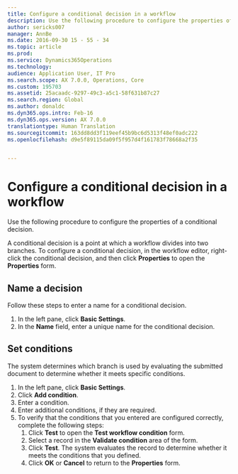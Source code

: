 ```yaml
---
title: Configure a conditional decision in a workflow
description: Use the following procedure to configure the properties of a conditional decision.
author: sericks007
manager: AnnBe
ms.date: 2016-09-30 15 - 55 - 34
ms.topic: article
ms.prod: 
ms.service: Dynamics365Operations
ms.technology: 
audience: Application User, IT Pro
ms.search.scope: AX 7.0.0, Operations, Core
ms.custom: 195703
ms.assetid: 25acaadc-9297-49c3-a5c1-58f631b87c27
ms.search.region: Global
ms.author: donaldc
ms.dyn365.ops.intro: Feb-16
ms.dyn365.ops.version: AX 7.0.0
translationtype: Human Translation
ms.sourcegitcommit: 163dd8dd3f119eef45b9bc6d5313f48ef0adc222
ms.openlocfilehash: d9e5f89115da09f5f957d4f161783f78668a2f35


---
```


# <a name="configure-a-conditional-decision-in-a-workflow"></a>Configure a conditional decision in a workflow

Use the following procedure to configure the properties of a conditional decision.

A conditional decision is a point at which a workflow divides into two branches. To configure a conditional decision, in the workflow editor, right-click the conditional decision, and then click **Properties** to open the **Properties** form.

## <a name="name-a-decision"></a>Name a decision
Follow these steps to enter a name for a conditional decision.
1.  In the left pane, click **Basic Settings**.
2.  In the **Name** field, enter a unique name for the conditional decision.

## <a name="set-conditions"></a>Set conditions
The system determines which branch is used by evaluating the submitted document to determine whether it meets specific conditions.
1.  In the left pane, click **Basic Settings**.
2.  Click **Add condition**.
3.  Enter a condition.
4.  Enter additional conditions, if they are required.
5.  To verify that the conditions that you entered are configured correctly, complete the following steps:
    1.  Click **Test** to open the **Test workflow condition** form.
    2.  Select a record in the **Validate condition** area of the form.
    3.  Click **Test**. The system evaluates the record to determine whether it meets the conditions that you defined.
    4.  Click **OK** or **Cancel** to return to the **Properties** form.






<!--HONumber=Feb17_HO3-->


